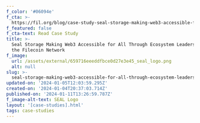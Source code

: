 ```yaml
---
f_color: '#06094e'
f_cta: >-
  https://fil.org/blog/case-study-seal-storage-making-web3-accessible-for-all-through-ecosystem-leadership-and-the-filecoin-network-1/
f_featured: false
f_cta-text: Read Case Study
title: >-
  Seal Storage Making Web3 Accessible for All Through Ecosystem Leadership and
  the Filecoin Network
f_image:
  url: /assets/external/659716eeeddfbce0d27e3e45_seal_logo.png
  alt: null
slug: >-
  seal-storage-making-web3-accessible-for-all-through-ecosystem-leadership-and-the-filecoin-network
updated-on: '2024-01-05T12:03:59.295Z'
created-on: '2024-01-04T20:37:03.714Z'
published-on: '2024-01-11T13:26:59.787Z'
f_image-alt-text: SEAL Logo
layout: '[case-studies].html'
tags: case-studies
---
```



